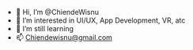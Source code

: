 - 👋 Hi, I’m @ChiendeWisnu
- 👀 I’m interested in UI/UX, App Development, VR, atc
- 🌱 I’m still learning
- 📫 Chiendewisnu@gmail.com

<!---
ChiendeWisnu/ChiendeWisnu is a ✨ special ✨ repository because its `README.md` (this file) appears on your GitHub profile.
You can click the Preview link to take a look at your changes.
--->

